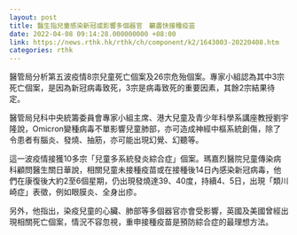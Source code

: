 ```yaml
---
layout: post
title: 醫生指兒童感染新冠或影響多個器官　籲盡快接種疫苗
date: 2022-04-08 09:14:28.000000000 +08:00
link: https://news.rthk.hk/rthk/ch/component/k2/1643003-20220408.htm
categories: rthk
---
```


醫管局分析第五波疫情8宗兒童死亡個案及26宗危殆個案。專家小組認為其中3宗死亡個案，是因為新冠病毒致死，3宗是病毒致死的重要因素，其餘2宗結果待定。

醫管局兒科中央統籌委員會專家小組主席、港大兒童及青少年科學系講座教授劉宇隆說，Omicron變種病毒不單影響兒童肺部，亦可造成神經中樞系統創傷，除了令患者有腦炎、發燒、抽筋，亦可能出現幻覺、幻聽等。

這一波疫情接獲10多宗「兒童多系統發炎綜合症」個案。瑪嘉烈醫院兒童傳染病科顧問醫生關日華說，相關兒童未接種疫苗或在接種後14日內感染新冠病毒，他們在康復後大約2至6個星期，仍出現發燒達39、40度，持續4、5日，出現「類川崎症」表徵，例如眼膜炎、全身出疹。

另外，他指出，染疫兒童的心臟、肺部等多個器官亦會受影響，英國及美國曾經出現相關死亡個案，情況不容忽視，重申接種疫苗是預防綜合症的最理想方法。
